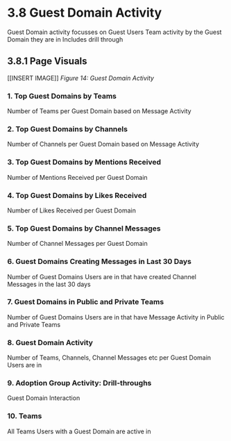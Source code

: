 # 3.8 Guest Domain Activity
Guest Domain activity focusses on Guest Users Team activity by the Guest Domain they are in
Includes drill through

## 3.8.1 Page Visuals


[[INSERT IMAGE]] *Figure 14: Guest Domain Activity*


### 1.	Top Guest Domains by Teams
Number of Teams per Guest Domain based on Message Activity 

### 2.	Top Guest Domains by Channels
Number of Channels per Guest Domain based on Message Activity

### 3.	Top Guest Domains by Mentions Received
Number of Mentions Received per Guest Domain

### 4.	Top Guest Domains by Likes Received
Number of Likes Received per Guest Domain

### 5.	Top Guest Domains by Channel Messages
Number of Channel Messages per Guest Domain

### 6.	Guest Domains Creating Messages in Last 30 Days
Number of Guest Domains Users are in that have created Channel Messages in the last 30 days

### 7.	Guest Domains in Public and Private Teams
Number of Guest Domains Users are in that have Message Activity in Public and Private Teams

### 8.	Guest Domain Activity
Number of Teams, Channels, Channel Messages etc per Guest Domain Users are in

### 9.	Adoption Group Activity: Drill-throughs
Guest Domain Interaction

### 10.	Teams
All Teams Users with a Guest Domain are active in

